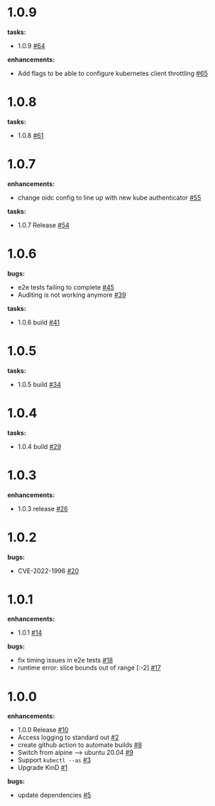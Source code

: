 # 1.0.9

**tasks:**
 - 1.0.9 [\#64](https://github.com/TremoloSecurity/kube-oidc-proxy/issues/64)

**enhancements:**
 - Add flags to be able to configure kubernetes client throttling [\#65](https://github.com/TremoloSecurity/kube-oidc-proxy/issues/65)

# 1.0.8

**tasks:**
 - 1.0.8 [\#61](https://github.com/TremoloSecurity/kube-oidc-proxy/issues/61)

# 1.0.7

**enhancements:**
 - change oidc config to line up with new kube authenticator [\#55](https://github.com/TremoloSecurity/kube-oidc-proxy/issues/55)

**tasks:**
 - 1.0.7 Release [\#54](https://github.com/TremoloSecurity/kube-oidc-proxy/issues/54)

# 1.0.6

**bugs:**
 - e2e tests failing to complete [\#45](https://github.com/TremoloSecurity/kube-oidc-proxy/issues/45)
 - Auditing is not working anymore [\#39](https://github.com/TremoloSecurity/kube-oidc-proxy/issues/39)

**tasks:**
 - 1.0.6 build [\#41](https://github.com/TremoloSecurity/kube-oidc-proxy/issues/41)

# 1.0.5

**tasks:**
 - 1.0.5 build [\#34](https://github.com/TremoloSecurity/kube-oidc-proxy/issues/34)

# 1.0.4

**tasks:**
 - 1.0.4 build [\#29](https://github.com/TremoloSecurity/kube-oidc-proxy/issues/29)

# 1.0.3

**enhancements:**
 - 1.0.3 release [\#26](https://github.com/TremoloSecurity/kube-oidc-proxy/issues/26)

# 1.0.2

**bugs:**
 - CVE-2022-1996 [\#20](https://github.com/TremoloSecurity/kube-oidc-proxy/issues/20)

# 1.0.1

**enhancements:**
 - 1.0.1 [\#14](https://github.com/TremoloSecurity/kube-oidc-proxy/issues/14)

**bugs:**
 - fix timing issues in e2e tests [\#18](https://github.com/TremoloSecurity/kube-oidc-proxy/issues/18)
 - runtime error: slice bounds out of range [:-2] [\#17](https://github.com/TremoloSecurity/kube-oidc-proxy/issues/17)
 
# 1.0.0

**enhancements:**
 - 1.0.0 Release [\#10](https://github.com/TremoloSecurity/kube-oidc-proxy/issues/10)
 - Access logging to standard out [\#2](https://github.com/TremoloSecurity/kube-oidc-proxy/issues/2)
 - create github action to automate builds [\#8](https://github.com/TremoloSecurity/kube-oidc-proxy/issues/8)
 - Switch from alpine --> ubuntu 20.04 [\#9](https://github.com/TremoloSecurity/kube-oidc-proxy/issues/9)
 - Support `kubectl --as` [\#3](https://github.com/TremoloSecurity/kube-oidc-proxy/issues/3)
 - Upgrade KinD [\#1](https://github.com/TremoloSecurity/kube-oidc-proxy/issues/1)

**bugs:**
 - update dependencies [\#5](https://github.com/TremoloSecurity/kube-oidc-proxy/issues/5)

